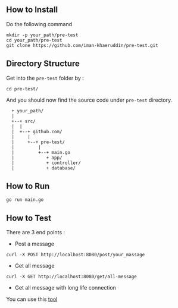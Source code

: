 ## How to Install

Do the following command
```
mkdir -p your_path/pre-test
cd your_path/pre-test
git clone https://github.com/iman-khaeruddin/pre-test.git
```

## Directory Structure

Get into the `pre-test` folder by :

```
cd pre-test/
```
And you should now find the source code under `pre-test` directory.

```
  + your_path/
  |
  +--+ src/
  |  |
  |  +--+ github.com/
  |     |
  |     +--+ pre-test/
  |         |
  |         +--+ main.go
  |            + app/
  |            + controller/
  |            + database/

```

## How to Run
```
go run main.go
```

## How to Test
There are 3 end points :
- Post a message
```
curl -X POST http://localhost:8080/post/your_massage
```
- Get all message
```
curl -X GET http://localhost:8080/get/all-message
```
- Get all message with long life connection

You can use this [tool](https://chrome.google.com/webstore/detail/websocket-test-client/fgponpodhbmadfljofbimhhlengambbn)
